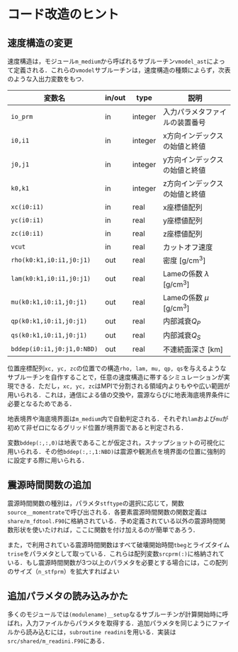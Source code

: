 # コード改造のヒント

## 速度構造の変更


速度構造は，モジュール`m_medium`から呼ばれるサブルーチン`vmodel_ast`によって定義される．これらの`vmodel`サブルーチンは，速度構造の種類によらず，次表のような入出力変数をもつ．

  | 変数名                     | in/out | type    | 説明                                |
  | -------------------------- | ------ | ------- | ----------------------------------- |
  | `io_prm`                   | in     | integer | 入力パラメタファイルの装置番号      |
  | `i0,i1`                    | in     | integer | x方向インデックスの始値と終値       |
  | `j0,j1`                    | in     | integer | y方向インデックスの始値と終値       |
  | `k0,k1`                    | in     | integer | z方向インデックスの始値と終値       |
  | `xc(i0:i1)`                | in     | real    | x座標値配列                         |
  | `yc(i0:i1)`                | in     | real    | y座標値配列                         |
  | `zc(i0:i1)`                | in     | real    | z座標値配列                         |
  | `vcut`                     | in     | real    | カットオフ速度                      |
  | `rho(k0:k1,i0:i1,j0:j1)`   | out    | real    | 密度 \[g/cm${}^3$\]                 |
  | `lam(k0:k1,i0:i1,j0:j1)`   | out    | real    | Lameの係数 $\lambda$ \[g/cm${}^3$\] |
  | `mu(k0:k1,i0:i1,j0:j1)`    | out    | real    | Lameの係数 $\mu$ \[g/cm${}^3$\]     |
  | `qp(k0:k1,i0:i1,j0:j1)`    | out    | real    | 内部減衰$Q_P$                       |
  | `qs(k0:k1,i0:i1,j0:j1)`    | out    | real    | 内部減衰$Q_S$                       |
  | `bddep(i0:i1,j0:j1,0:NBD)` | out    | real    | 不連続面深さ \[km\]                 |

位置座標配列`xc, yc, zc`の位置での構造`rho, lam, mu, qp, qs`を与えるようなサブルーチンを自作することで，任意の速度構造に帯するシミュレーションが実現できる．ただし，`xc, yc, zc`はMPIで分割される領域内よりもやや広い範囲が用いられる．これは，通信による値の交換や，震源ならびに地表海底境界条件に必要となるためである．

地表境界や海底境界面は`m_medium`内で自動判定される．それぞれ`lam`および`mu`が初めて非ゼロになるグリッド位置が境界面であると判定される．

変数`bddep(:,:,0)`は地表であることが仮定され，スナップショットの可視化に用いられる．その他`bddep(:,:,1:NBD)`は震源や観測点を境界面の位置に強制的に設定する際に用いられる．

## 震源時間関数の追加

震源時間関数の種別は，パラメタ`stftype`の選択に応じて，関数`source__momentrate`で呼び出される．各要素震源時間関数の関数定義は`share/m_fdtool.F90`に格納されている．予め定義されている以外の震源時間関数形状を使いたければ，ここに関数を付け加えるのが簡単であろう．

また，で利用されている震源時間関数はすべて破壊開始時間`tbeg`とライズタイム`trise`をパラメタとして取っている．これらは配列変数`srcprm(:)`に格納されている．もし震源時間関数が3つ以上のパラメタを必要とする場合には，この配列のサイズ（`n_stfprm`）を拡大すればよい

## 追加パラメタの読み込みかた

多くのモジュールでは`(modulename)__setup`なるサブルーチンが計算開始時に呼ばれ，入力ファイルからパラメタを取得する．追加パラメタを同じようにファイルから読み込むには，`subroutine readini`を用いる．実装は`src/shared/m_readini.F90`にある．